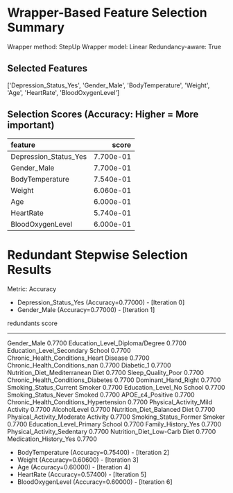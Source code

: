 # Wrapper-Based Feature Selection Summary

Wrapper method:    StepUp
Wrapper model:     Linear
Redundancy-aware:  True

## Selected Features

['Depression_Status_Yes', 'Gender_Male', 'BodyTemperature', 'Weight', 'Age', 'HeartRate', 'BloodOxygenLevel']

## Selection Scores (Accuracy: Higher = More important)

| feature               |     score |
|:----------------------|----------:|
| Depression_Status_Yes | 7.700e-01 |
| Gender_Male           | 7.700e-01 |
| BodyTemperature       | 7.540e-01 |
| Weight                | 6.060e-01 |
| Age                   | 6.000e-01 |
| HeartRate             | 5.740e-01 |
| BloodOxygenLevel      | 6.000e-01 |

# Redundant Stepwise Selection Results

Metric: Accuracy

* Depression_Status_Yes (Accuracy=0.77000) - [Iteration   0]
* Gender_Male (Accuracy=0.77000) - [Iteration   1]

redundants                                 score
---------------------------------------  -------
Gender_Male                               0.7700
Education_Level_Diploma/Degree            0.7700
Education_Level_Secondary School          0.7700
Chronic_Health_Conditions_Heart Disease   0.7700
Chronic_Health_Conditions_nan             0.7700
Diabetic_1                                0.7700
Nutrition_Diet_Mediterranean Diet         0.7700
Sleep_Quality_Poor                        0.7700
Chronic_Health_Conditions_Diabetes        0.7700
Dominant_Hand_Right                       0.7700
Smoking_Status_Current Smoker             0.7700
Education_Level_No School                 0.7700
Smoking_Status_Never Smoked               0.7700
APOE_ε4_Positive                          0.7700
Chronic_Health_Conditions_Hypertension    0.7700
Physical_Activity_Mild Activity           0.7700
AlcoholLevel                              0.7700
Nutrition_Diet_Balanced Diet              0.7700
Physical_Activity_Moderate Activity       0.7700
Smoking_Status_Former Smoker              0.7700
Education_Level_Primary School            0.7700
Family_History_Yes                        0.7700
Physical_Activity_Sedentary               0.7700
Nutrition_Diet_Low-Carb Diet              0.7700
Medication_History_Yes                    0.7700

* BodyTemperature (Accuracy=0.75400) - [Iteration   2]
* Weight (Accuracy=0.60600) - [Iteration   3]
* Age (Accuracy=0.60000) - [Iteration   4]
* HeartRate (Accuracy=0.57400) - [Iteration   5]
* BloodOxygenLevel (Accuracy=0.60000) - [Iteration   6]
